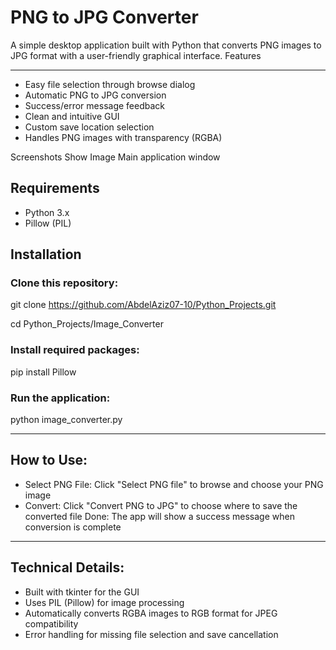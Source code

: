 # PNG to JPG Converter
A simple desktop application built with Python that converts PNG images to JPG format with a user-friendly graphical interface.
Features

---

- Easy file selection through browse dialog
- Automatic PNG to JPG conversion
- Success/error message feedback
- Clean and intuitive GUI
- Custom save location selection
- Handles PNG images with transparency (RGBA)

Screenshots
Show Image
Main application window

## Requirements
- Python 3.x
- Pillow (PIL)

## Installation

### Clone this repository:

git clone https://github.com/AbdelAziz07-10/Python_Projects.git

cd Python_Projects/Image_Converter

### Install required packages:

pip install Pillow

### Run the application:

python image_converter.py

---

## How to Use:
- Select PNG File: Click "Select PNG file" to browse and choose your PNG image
- Convert: Click "Convert PNG to JPG" to choose where to save the converted file
Done: The app will show a success message when conversion is complete

---

## Technical Details:
- Built with tkinter for the GUI
- Uses PIL (Pillow) for image processing
- Automatically converts RGBA images to RGB format for JPEG compatibility
- Error handling for missing file selection and save cancellation

